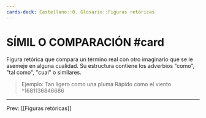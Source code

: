 ```yaml
---
cards-deck: Castellano::0. Glosario::Figuras retóricas
---
```


# SÍMIL O COMPARACIÓN #card
Figura retórica que compara un término real con otro imaginario que se le asemeje en alguna cualidad. Su estructura contiene los adverbios "como", "tal como", "cual" o similares.   

>Ejemplo: 
>Tan ligero como una pluma 
>Rápido como el viento 
^1681136846686

___
Prev: [[Figuras retòricas]]
